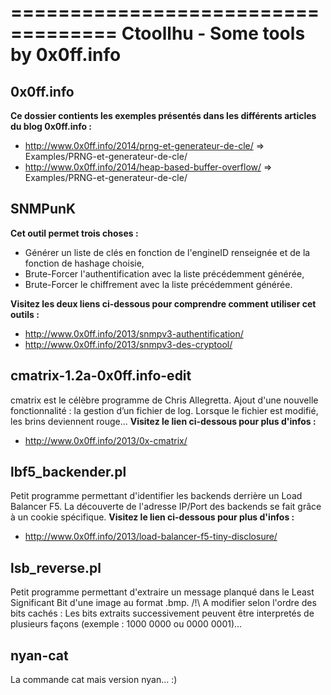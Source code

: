 ===================================
Ctoollhu - Some tools by 0x0ff.info
===================================

0x0ff.info
----------------------------
**Ce dossier contients les exemples présentés dans les différents articles du blog 0x0ff.info :**
  - http://www.0x0ff.info/2014/prng-et-generateur-de-cle/ => Examples/PRNG-et-generateur-de-cle/
  - http://www.0x0ff.info/2014/heap-based-buffer-overflow/ => Examples/PRNG-et-generateur-de-cle/

SNMPunK
----------------------------
**Cet outil permet trois choses :**
  - Générer un liste de clés en fonction de l'engineID renseignée et de la fonction de hashage choisie,
  - Brute-Forcer l'authentification avec la liste précédemment générée,
  - Brute-Forcer le chiffrement avec la liste précédemment générée.
  
**Visitez les deux liens ci-dessous pour comprendre comment utiliser cet outils :**
  - http://www.0x0ff.info/2013/snmpv3-authentification/
  - http://www.0x0ff.info/2013/snmpv3-des-cryptool/


cmatrix-1.2a-0x0ff.info-edit
----------------------------
  cmatrix est le célèbre programme de Chris Allegretta.
  Ajout d'une nouvelle fonctionnalité : la gestion d’un fichier de log. Lorsque le fichier est modifié, les brins deviennent rouge...
**Visitez le lien ci-dessous pour plus d'infos :**
  - http://www.0x0ff.info/2013/0x-cmatrix/

lbf5_backender.pl
-----------------
  Petit programme permettant d'identifier les backends derrière un Load Balancer F5.
  La découverte de l'adresse IP/Port des backends se fait grâce à un cookie spécifique.
**Visitez le lien ci-dessous pour plus d'infos :**
  - http://www.0x0ff.info/2013/load-balancer-f5-tiny-disclosure/

lsb_reverse.pl
-----------------
  Petit programme permettant d'extraire un message planqué dans le Least Significant Bit d'une image au format .bmp.
  /!\ A modifier selon l'ordre des bits cachés : Les bits extraits successivement peuvent être interpretés de plusieurs façons (exemple : 1000 0000 ou 0000 0001)...
  
nyan-cat
-----------------
  La commande cat mais version nyan... :)
